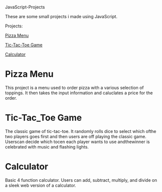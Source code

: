 JavaScript-Projects


These are some small projects i made using JavaScript.

Projects:

[Pizza Menu](https://github.com/DennisCodeGuru/JavaScript-Projects/blob/main/Pizza_Project/Pizza.html)

[Tic-Tac-Toe Game](https://github.com/DennisCodeGuru/JavaScript-Projects/blob/main/TicTacToe/TicTacToe.html)

[Calculator](https://github.com/DennisCodeGuru/JavaScript-Projects/blob/main/calculator/calculator.html)

#  Pizza Menu
This project is a menu used to order pizza with a various selection of toppings. It then takes the input information and caluclates a price for the order.

#  Tic-Tac_Toe Game
The classic game of tic-tac-toe. It randomly rolls dice to select which ofthe two players goes first
and then users are off playing the classic game. Userscan decide which tocen each player wants
to use andthewinner is celebrated with music and flashing lights.

#  Calculator
Basic 4 function calculator. Users can add, subtract, multiply, and divide on a sleek web version
of a calculator.
